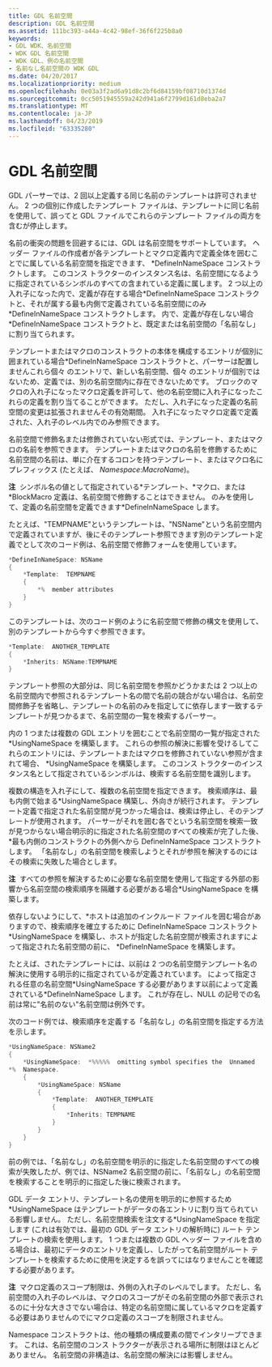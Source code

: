 ```yaml
---
title: GDL 名前空間
description: GDL 名前空間
ms.assetid: 111bc393-a44a-4c42-98ef-36f6f225b8a0
keywords:
- GDL WDK、名前空間
- WDK GDL 名前空間
- WDK GDL、例の名前空間
- 名前なし名前空間の WDK GDL
ms.date: 04/20/2017
ms.localizationpriority: medium
ms.openlocfilehash: 0e03a3f2ad6a91d8c2bf6d84159bf08710d1374d
ms.sourcegitcommit: 0cc5051945559a242d941a6f2799d161d8eba2a7
ms.translationtype: MT
ms.contentlocale: ja-JP
ms.lasthandoff: 04/23/2019
ms.locfileid: "63335280"
---
```

# <a name="gdl-namespaces"></a>GDL 名前空間


GDL パーサーでは、2 回以上定義する同じ名前のテンプレートは許可されません。 2 つの個別に作成したテンプレート ファイルは、テンプレートに同じ名前を使用して、誤ってと GDL ファイルでこれらのテンプレート ファイルの両方を含むが停止します。

名前の衝突の問題を回避するには、GDL は名前空間をサポートしています。 ヘッダー ファイルの作成者が各テンプレートとマクロ定義内で定義全体を囲むことでに属している名前空間を指定できます、 \*DefineInNameSpace コンストラクトします。 このコンス トラクターのインスタンス名は、名前空間になるように指定されているシンボルのすべての含まれている定義に属します。 2 つ以上の入れ子になった内で、定義が存在する場合\*DefineInNameSpace コンストラクトと、それが属する最も内側で定義されている名前空間にのみ\*DefineInNameSpace コンストラクトします。 内で、定義が存在しない場合\*DefineInNameSpace コンストラクトと、既定または名前空間の「名前なし」に割り当てられます。

テンプレートまたはマクロのコンストラクトの本体を構成するエントリが個別に囲まれている場合\*DefineInNameSpace コンストラクトと、パーサーは配置しませんこれら個々 のエントリで、新しい名前空間、個々 のエントリが個別ではないため、定義では、別の名前空間内に存在できないためです。 ブロックのマクロの入れ子になったマクロ定義を許可して、他の名前空間に入れ子になったこれらの定義を割り当てることができます。 ただし、入れ子になった定義の名前空間の変更は拡張されませんその有効期間。 入れ子になったマクロ定義で定義された、入れ子のレベル内でのみ参照できます。

名前空間で修飾名または修飾されていない形式では、テンプレート、またはマクロの名前を参照できます。 テンプレートまたはマクロの名前を修飾するために名前空間の名前は、単に介在するコロンを持つテンプレート、またはマクロ名にプレフィックス (たとえば、 *Namespace*:*MacroName*)。

**注**  シンボル名の値として指定されている\*テンプレート、\*マクロ、または\*BlockMacro 定義は、名前空間で修飾することはできません。 のみを使用して、定義の名前空間を定義できます\*DefineInNameSpace します。

 

たとえば、"TEMPNAME"というテンプレートは、"NSName"という名前空間内で定義されていますが、後にそのテンプレート参照できます別のテンプレート定義でとして次のコード例は、名前空間で修飾フォームを使用しています。

```cpp
*DefineInNameSpace: NSName
{
    *Template:  TEMPNAME
    {
        *%  member attributes
    }
}
```

このテンプレートは、次のコード例のように名前空間で修飾の構文を使用して、別のテンプレートから今すぐ参照できます。

```cpp
*Template:  ANOTHER_TEMPLATE
{
    *Inherits: NSName:TEMPNAME
}
```

テンプレート参照の大部分は、同じ名前空間を参照かどうかまたは 2 つ以上の名前空間内で参照されるテンプレート名の間で名前の競合がない場合は、名前空間修飾子を省略し、テンプレートの名前のみを指定してに依存します一致するテンプレートが見つかるまで、名前空間の一覧を検索するパーサー。

内の 1 つまたは複数の GDL エントリを囲むことで名前空間の一覧が指定された\*UsingNameSpace を構築します。 これらの参照の解決に影響を受けるしてこれらのエントリには、テンプレートまたはマクロを修飾されていない参照が含まれて場合、 \*UsingNameSpace を構築します。 このコンス トラクターのインスタンス名として指定されているシンボルは、検索する名前空間を識別します。

複数の構造を入れ子にして、複数の名前空間を指定できます。 検索順序は、最も内側で始まる\*UsingNameSpace 構築し、外向きが続行されます。 テンプレート定義で指定された名前空間が見つかった場合は、検索は停止し、そのテンプレートが使用されます。 パーサーがそれを囲む各でという名前空間を検索一致が見つからない場合明示的に指定された名前空間のすべての検索が完了した後、\*最も内側のコンストラクトの外側へから DefineInNameSpace コンストラクトします。 「名前なし」の名前空間を検索しようとそれが参照を解決するのにはその検索に失敗した場合とします。

**注**  すべての参照を解決するために必要な名前空間を使用して指定する外部の影響から名前空間の検索順序を隔離する必要がある場合\*UsingNameSpace を構築します。

 

依存しないようにして、\*ホストは追加のインクルード ファイルを囲む場合がありますので、検索順序を確立するために DefineInNameSpace コンストラクト\*UsingNameSpace を構築し、ホストが指定した名前空間が検索されますによって指定された名前空間の前に、 \*DefineInNameSpace を構築します。

たとえば、されたテンプレートには、以前は 2 つの名前空間テンプレート名の解決に使用する明示的に指定されているが定義されています。 によって指定される任意の名前空間\*UsingNameSpace する必要があります以前によって定義されている\*DefineInNameSpace します。 これが存在し、NULL の記号での名前は常に"名前のない"名前空間は例外です。

次のコード例では、検索順序を定義する「名前なし」の名前空間を指定する方法を示します。

```cpp
*UsingNameSpace: NSName2
{
    *UsingNameSpace:  *%%%%%  omitting symbol specifies the  Unnamed 
*%  Namespace.
    {
        *UsingNameSpace: NSName
        {
            *Template:  ANOTHER_TEMPLATE
            {
                *Inherits: TEMPNAME
            }
        }
    }
}
```

前の例では、「名前なし」の名前空間を明示的に指定した名前空間のすべての検索が失敗したが、例では、NSName2 名前空間の前に、「名前なし」の名前空間を検索することを明示的に指定した後に検索されます。

GDL データ エントリ、テンプレート名の使用を明示的に参照するため\*UsingNameSpace はテンプレートがデータの各エントリに割り当てられている影響しません。 ただし、名前空間検索を注文する\*UsingNameSpace を指定します (これは有効では、最初の GDL データ エントリの解析時に) ルート テンプレートの検索を使用します。 1 つまたは複数の GDL ヘッダー ファイルを含める場合は、最初にデータのエントリを定義し、したがって名前空間がルート テンプレートを検索するために使用を決定するを誤ってにはなりませんことを確認する必要があります。

**注**  マクロ定義のスコープ制限は、外側の入れ子のレベルでします。 ただし、名前空間の入れ子のレベルは、マクロのスコープがその名前空間の外部で表示されるのに十分な大きさでない場合は、特定の名前空間に属しているマクロを定義する必要はありませんのでにマクロ定義のスコープを制限されません。

 

Namespace コンストラクトは、他の種類の構成要素の間でインタリーブできます。 これは、名前空間のコンス トラクターが表示される場所に制限はほとんどありません。 名前空間の非構造は、名前空間の解決には影響しません。

 

 




